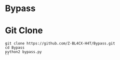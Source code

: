 # Bypass

# Git Clone
```
git clone https://github.com/Z-BL4CX-H4T/Bypass.git
cd Bypass
python2 bypass.py
``
